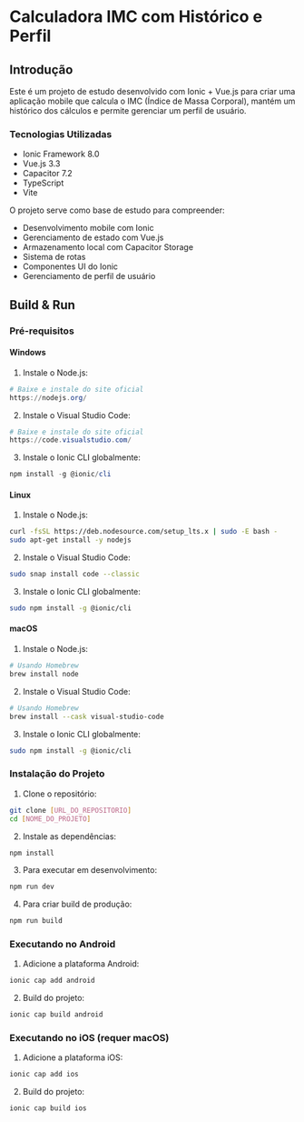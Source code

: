 # Calculadora IMC com Histórico e Perfil

## Introdução

Este é um projeto de estudo desenvolvido com Ionic + Vue.js para criar uma aplicação mobile que calcula o IMC (Índice de Massa Corporal), mantém um histórico dos cálculos e permite gerenciar um perfil de usuário.

### Tecnologias Utilizadas
- Ionic Framework 8.0
- Vue.js 3.3
- Capacitor 7.2
- TypeScript
- Vite

O projeto serve como base de estudo para compreender:
- Desenvolvimento mobile com Ionic
- Gerenciamento de estado com Vue.js
- Armazenamento local com Capacitor Storage
- Sistema de rotas
- Componentes UI do Ionic
- Gerenciamento de perfil de usuário

## Build & Run

### Pré-requisitos

#### Windows
1. Instale o Node.js:
```powershell
# Baixe e instale do site oficial
https://nodejs.org/
```

2. Instale o Visual Studio Code:
```powershell
# Baixe e instale do site oficial
https://code.visualstudio.com/
```

3. Instale o Ionic CLI globalmente:
```powershell
npm install -g @ionic/cli
```

#### Linux
1. Instale o Node.js:
```bash
curl -fsSL https://deb.nodesource.com/setup_lts.x | sudo -E bash -
sudo apt-get install -y nodejs
```

2. Instale o Visual Studio Code:
```bash
sudo snap install code --classic
```

3. Instale o Ionic CLI globalmente:
```bash
sudo npm install -g @ionic/cli
```

#### macOS
1. Instale o Node.js:
```bash
# Usando Homebrew
brew install node
```

2. Instale o Visual Studio Code:
```bash
# Usando Homebrew
brew install --cask visual-studio-code
```

3. Instale o Ionic CLI globalmente:
```bash
sudo npm install -g @ionic/cli
```

### Instalação do Projeto

1. Clone o repositório:
```bash
git clone [URL_DO_REPOSITORIO]
cd [NOME_DO_PROJETO]
```

2. Instale as dependências:
```bash
npm install
```

3. Para executar em desenvolvimento:
```bash
npm run dev
```

4. Para criar build de produção:
```bash
npm run build
```

### Executando no Android

1. Adicione a plataforma Android:
```bash
ionic cap add android
```

2. Build do projeto:
```bash
ionic cap build android
```

### Executando no iOS (requer macOS)

1. Adicione a plataforma iOS:
```bash
ionic cap add ios
```

2. Build do projeto:
```bash
ionic cap build ios
```
